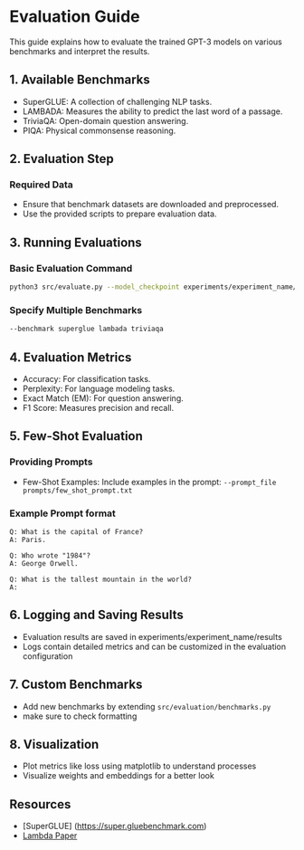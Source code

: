 # Evaluation Guide

This guide explains how to evaluate the trained GPT-3 models on various benchmarks and interpret the results.

## 1. Available Benchmarks

- SuperGLUE: A collection of challenging NLP tasks.
- LAMBADA: Measures the ability to predict the last word of a passage.
- TriviaQA: Open-domain question answering.
- PIQA: Physical commonsense reasoning.

## 2. Evaluation Step

### Required Data

- Ensure that benchmark datasets are downloaded and preprocessed.
- Use the provided scripts to prepare evaluation data.

## 3. Running Evaluations

### Basic Evaluation Command
```bash
python3 src/evaluate.py --model_checkpoint experiments/experiment_name/checkpoints/latest_checkpoint.pt --config configs/model_configs/1.3B.yaml --benchmark superglue
```

### Specify Multiple Benchmarks
```bash
--benchmark superglue lambada triviaqa
```

## 4. Evaluation Metrics

- Accuracy: For classification tasks.
- Perplexity: For language modeling tasks.
- Exact Match (EM): For question answering.
- F1 Score: Measures precision and recall.

## 5. Few-Shot Evaluation

### Providing Prompts

- Few-Shot Examples: Include examples in the prompt: `--prompt_file prompts/few_shot_prompt.txt`

### Example Prompt format
```text
Q: What is the capital of France?
A: Paris.

Q: Who wrote "1984"?
A: George Orwell.

Q: What is the tallest mountain in the world?
A:
```

## 6. Logging and Saving Results

- Evaluation results are saved in experiments/experiment_name/results
- Logs contain detailed metrics and can be customized in the evaluation configuration

## 7. Custom Benchmarks

- Add new benchmarks by extending `src/evaluation/benchmarks.py`
- make sure to check formatting

## 8. Visualization

- Plot metrics like loss using matplotlib to understand processes
- Visualize weights and embeddings for a better look

## Resources
- [SuperGLUE] (https://super.gluebenchmark.com)
- [Lambda Paper](https://arxiv.org/abs/1606.06031)